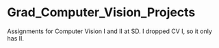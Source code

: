# Grad_Computer_Vision_Projects
Assignments for Computer Vision I and II at SD. I dropped CV I, so it only has II.

